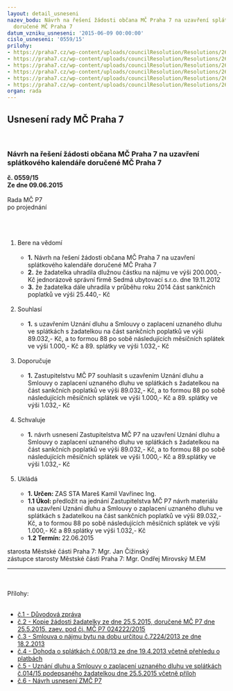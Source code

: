 ```yaml
---
layout: detail_usneseni
nazev_bodu: Návrh na řešení žádosti občana MČ Praha 7 na uzavření splátkového kalendáře
  doručené MČ Praha 7
datum_vzniku_usneseni: '2015-06-09 00:00:00'
cislo_usneseni: '0559/15'
prilohy:
- https://praha7.cz/wp-content/uploads/councilResolution/Resolutions/26290/559_15_pril1.doc
- https://praha7.cz/wp-content/uploads/councilResolution/Resolutions/26290/559_15_pril2.pdf
- https://praha7.cz/wp-content/uploads/councilResolution/Resolutions/26290/36-15-p3_n%c3%a1jemn%c3%ad_smlouva.pdf
- https://praha7.cz/wp-content/uploads/councilResolution/Resolutions/26290/559_15_pril4.pdf
- https://praha7.cz/wp-content/uploads/councilResolution/Resolutions/26290/559_15_pril5.pdf
- https://praha7.cz/wp-content/uploads/councilResolution/Resolutions/26290/36-15-zm%c4%8d_220615_raitorov%c3%a1.doc
organ: rada
---
```

<div id="ucUsn_pList" class="usn">
	<span><h2>Usnesení rady MČ Praha 7 </h2>
<br></span><div class="standBody">
<span><h3>Návrh na řešení žádosti občana MČ Praha 7 na uzavření splátkového kalendáře doručené MČ Praha 7</h3></span><div class="center">
		<strong>č. 0559/15</strong><br>
	</div>
<div class="center">
		<strong>Ze dne 09.06.2015</strong><br><br>
	</div>Rada MČ P7<br>po projednání<br><br><br><ol>
<br><li>Bere na vědomí <br><ul>
<br><li>
<strong>1.</strong> Návrh na řešení žádosti občana MČ Praha 7 na uzavření splátkového kalendáře doručené MČ Praha 7 <br>
</li>
<li>
<strong>2.</strong> že žadatelka uhradila dlužnou částku na nájmu ve výši 200.000,- Kč jednorázově správní firmě Sedmá ubytovací s.r.o. dne 19.11.2012 <br>
</li>
<li>
<strong>3.</strong> že žadatelka dále uhradila v průběhu roku 2014 část sankčních poplatků ve výši 25.440,- Kč </li>
</ul>
<br>
</li>
<li>Souhlasí <br><ul>
<br><li>
<strong>1.</strong> s uzavřením Uznání dluhu a Smlouvy o zaplacení uznaného dluhu ve splátkách s žadatelkou na část sankčních poplatků ve výši 89.032,- Kč, a to formou 88 po sobě následujících měsíčních splátek ve výši 1.000,- Kč a 89. splátky ve výši 1.032,- Kč </li>
</ul>
<br>
</li>
<li>Doporučuje <br><ul>
<br><li>
<strong>1.</strong> Zastupitelstvu MČ P7 souhlasit s uzavřením Uznání dluhu a Smlouvy o zaplacení uznaného dluhu ve splátkách s žadatelkou na část sankčních poplatků ve výši 89.032,- Kč, a to formou 88 po sobě následujících měsíčních splátek ve výši 1.000,- Kč a 89. splátky ve výši 1.032,- Kč </li>
</ul>
<br>
</li>
<li>Schvaluje <br><ul>
<br><li>
<strong>1.</strong> návrh usnesení Zastupitelstva MČ P7 na uzavření Uznání dluhu a Smlouvy o zaplacení uznaného dluhu ve splátkách s žadatelkou na část sankčních poplatků ve výši 89.032,- Kč, a to formou 88 po sobě následujících měsíčních splátek ve výši 1.000,- Kč a 89.splátky ve výši 1.032,- Kč </li>
</ul>
<br>
</li>
<li>Ukládá <br><ul>
<br><li>
<strong>1. Určen: </strong>ZAS STA Mareš Kamil Vavřinec Ing. <br>
</li>
<li>
<strong>1.1 Úkol: </strong>předložit na jednání Zastupitelstva MČ P7 návrh materiálu na uzavření Uznání dluhu a Smlouvy o zaplacení uznaného dluhu ve splátkách s žadatelkou na část sankčních poplatků ve výši 89.032,- Kč, a to formou 88 po sobě následujících měsíčních splátek ve výši 1.000,- Kč a 89.splátky ve výši 1.032,- Kč <br>
</li>
<li>
<strong>1.2 Termín: </strong>22.06.2015</li>
</ul>
</li>
</ol>starosta Městské části Praha 7: Mgr. Jan Čižinský<br>zástupce starosty Městské části Praha 7: Mgr. Ondřej Mirovský M.EM <br><hr>
<br><br>Přílohy: <br><ul>
<br><li>
<a href="/zdroj.aspx?typ=4&amp;Id=64071&amp;sh=95793525" target="_blank" title="Odkaz na soubor - 27 kB - nové okno">č.1 - Důvodová zpráva</a> <br>
</li>
<li>
<a href="/zdroj.aspx?typ=4&amp;Id=64072&amp;sh=95832725" target="_blank" title="Odkaz na soubor - 45,7 kB - nové okno">č.2 - Kopie žádosti žadatelky ze dne 25.5.2015, doručené MČ P7 dne 25.5.2015, zaev. pod čj. MČ P7 024222/2015 </a><br>
</li>
<li>
<a href="/zdroj.aspx?typ=4&amp;id=63912&amp;sh=162014165" target="_blank" title="Odkaz na soubor - 413,6 kB - nové okno">č.3 - Smlouva o nájmu bytu na dobu určitou č.7224/2013 ze dne 18.2.2013</a> <br>
</li>
<li>
<a href="/zdroj.aspx?typ=4&amp;Id=64073&amp;sh=95866549" target="_blank" title="Odkaz na soubor - 390,1 kB - nové okno">č.4 - Dohoda o splátkách č.008/13 ze dne 19.4.2013 včetně přehledu o platbách</a> <br>
</li>
<li>
<a href="/zdroj.aspx?typ=4&amp;Id=64074&amp;sh=95632853" target="_blank" title="Odkaz na soubor - 408 kB - nové okno">č.5 - Uznání dluhu a Smlouvy o zaplacení uznaného dluhu ve splátkách č.014/15 podepsaného žadatelkou dne 25.5.2015 včetně příloh </a><br>
</li>
<li>
<a href="/zdroj.aspx?typ=4&amp;id=63915&amp;sh=162756149" target="_blank" title="Odkaz na soubor - 83,5 kB - nové okno">č.6 - Návrh usnesení ZMČ P7</a> </li>
</ul>
</div>
</div>
